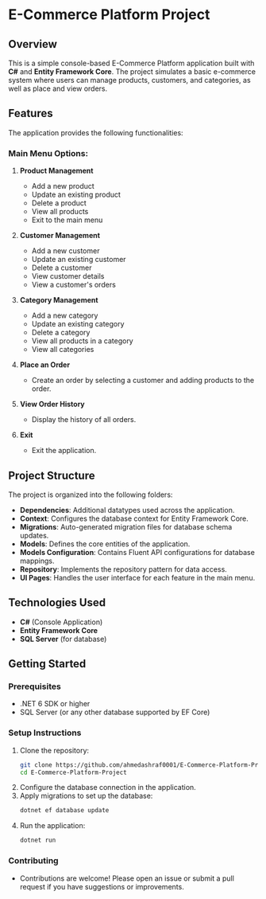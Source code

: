 # E-Commerce Platform Project

## Overview

This is a simple console-based E-Commerce Platform application built with **C#** and **Entity Framework Core**. The project simulates a basic e-commerce system where users can manage products, customers, and categories, as well as place and view orders.

## Features

The application provides the following functionalities:

### Main Menu Options:
1. **Product Management**
   - Add a new product
   - Update an existing product
   - Delete a product
   - View all products
   - Exit to the main menu

2. **Customer Management**
   - Add a new customer
   - Update an existing customer
   - Delete a customer
   - View customer details
   - View a customer's orders

3. **Category Management**
   - Add a new category
   - Update an existing category
   - Delete a category
   - View all products in a category
   - View all categories

4. **Place an Order**
   - Create an order by selecting a customer and adding products to the order.

5. **View Order History**
   - Display the history of all orders.

6. **Exit**
   - Exit the application.

## Project Structure

The project is organized into the following folders:

- **Dependencies**: Additional datatypes used across the application.
- **Context**: Configures the database context for Entity Framework Core.
- **Migrations**: Auto-generated migration files for database schema updates.
- **Models**: Defines the core entities of the application.
- **Models Configuration**: Contains Fluent API configurations for database mappings.
- **Repository**: Implements the repository pattern for data access.
- **UI Pages**: Handles the user interface for each feature in the main menu.

## Technologies Used

- **C#** (Console Application)
- **Entity Framework Core**
- **SQL Server** (for database)

## Getting Started

### Prerequisites

- .NET 6 SDK or higher
- SQL Server (or any other database supported by EF Core)

### Setup Instructions

1. Clone the repository:
   ```bash
   git clone https://github.com/ahmedashraf0001/E-Commerce-Platform-Project.git
   cd E-Commerce-Platform-Project
   ```
2. Configure the database connection in the application.
3. Apply migrations to set up the database:
   ```bash
   dotnet ef database update
   ```
4. Run the application:
   ```bash
   dotnet run
   ```
### Contributing

 - Contributions are welcome! Please open an issue or submit a pull request if you have suggestions or improvements.
